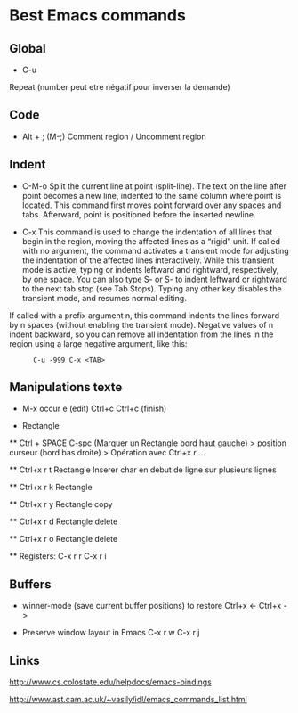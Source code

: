 Best Emacs commands
===================

Global
------

* C-u <number>

Repeat (number peut etre négatif pour inverser la demande)

Code
----

* Alt + ; (M-;)
Comment region / Uncomment region

Indent
------

* C-M-o
Split the current line at point (split-line). The text on the line after point becomes a new line, indented to the same column where point is located. This command first moves point forward over any spaces and tabs. Afterward, point is positioned before the inserted newline.

* C-x <TAB>
This command is used to change the indentation of all lines that begin in the region, moving the affected lines as a “rigid” unit.
If called with no argument, the command activates a transient mode for adjusting the indentation of the affected lines interactively. While this transient mode is active, typing <LEFT> or <RIGHT> indents leftward and rightward, respectively, by one space. You can also type S-<LEFT> or S-<RIGHT> to indent leftward or rightward to the next tab stop (see Tab Stops). Typing any other key disables the transient mode, and resumes normal editing.

If called with a prefix argument n, this command indents the lines forward by n spaces (without enabling the transient mode). Negative values of n indent backward, so you can remove all indentation from the lines in the region using a large negative argument, like this:

          C-u -999 C-x <TAB>
          


Manipulations texte
-------------------

* M-x occur
  e (edit)
  Ctrl+c Ctrl+c (finish)

* Rectangle

** Ctrl + SPACE
C-spc (Marquer un Rectangle bord haut gauche) > position curseur (bord bas droite) > Opération avec Ctrl+x r ... 

** Ctrl+x r t
Rectangle Inserer char en debut de ligne sur plusieurs lignes

** Ctrl+x r k
Rectangle 

** Ctrl+x r y
Rectangle copy

** Ctrl+x r d
Rectangle delete

** Ctrl+x r o
Rectangle delete

** Registers:
C-x r r <char>
C-x r i <char>


Buffers
-------

* winner-mode (save current buffer positions)
to restore
Ctrl+x <-
Ctrl+x ->

* Preserve window layout in Emacs
C-x r w <register>
C-x r j <register>


Links
-----

http://www.cs.colostate.edu/helpdocs/emacs-bindings

http://www.ast.cam.ac.uk/~vasily/idl/emacs_commands_list.html
